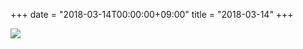 +++
date = "2018-03-14T00:00:00+09:00"
title = "2018-03-14"
+++

<img class="img-fluid" src="/2018-03-14.jpg" />
